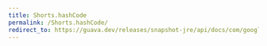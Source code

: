 ```yaml
---
title: Shorts.hashCode
permalink: /Shorts.hashCode/
redirect_to: https://guava.dev/releases/snapshot-jre/api/docs/com/google/common/primitives/Shorts.html#hashCode-short-
---
```

